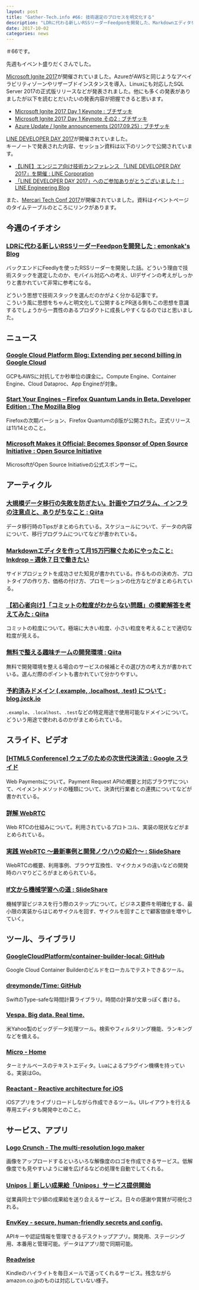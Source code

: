 ```yaml
---
layout: post
title: "Gather-Tech.info #66: 技術選定のプロセスを明文化する"
description: "LDRに代わる新しいRSSリーダーFeedponを開発した、Markdownエディタを作って月15万円稼ぐためにやったこと など"
date: 2017-10-02
categories: news
---
```


＃66です。

先週もイベント盛りだくさんでした。

[Microsoft Ignite 2017](https://www.microsoft.com/en-us/ignite/default.aspx)が開催されていました。AzureがAWSと同じようなアベイラビリティゾーンやリザーブドインスタンスを導入、Linuxにも対応したSQL Server 2017の正式版リリースなどが発表されました。他にも多くの発表がありましたが以下を読むとだいたいの発表内容が把握できると思います。

- [Microsoft Ignite 2017 Day 1 Keynote : ブチザッキ](https://buchizo.wordpress.com/2017/09/25/microsoft-ignite-2017-day-1-keynote/)
- [Microsoft Ignite 2017 Day 1 Keynote その2 : ブチザッキ](https://buchizo.wordpress.com/2017/09/25/microsoft-ignite-2017-day-1-keynote-%E3%81%9D%E3%81%AE2/)
- [Azure Update / Ignite announcements (2017.09.25) : ブチザッキ](https://buchizo.wordpress.com/2017/09/26/azure-update-ignite-announcements-2017-09-25/)

[LINE DEVELOPER DAY 2017](http://linedevday.linecorp.com/jp/2017/)が開催されていました。  
キーノートで発表された内容、セッション資料は以下のリンクで公開されています。

- [【LINE】エンジニア向け技術カンファレンス 「LINE DEVELOPER DAY 2017」を開催 : LINE Corporation](https://linecorp.com/ja/pr/news/ja/2017/1882)
- [「LINE DEVELOPER DAY 2017」へのご参加ありがとうございました！ : LINE Engineering Blog](https://engineering.linecorp.com/ja/blog/detail/196)

また、[Mercari Tech Conf 2017](https://techconf.mercari.com/2017/)が開催されていました。資料はイベントページのタイムテーブルのところにリンクがあります。

## 今週のイチオシ

### [LDRに代わる新しいRSSリーダーFeedponを開発した : emonkak's Blog](http://emonkak.hatenablog.com/entry/2017/09/29/232320)

バックエンドにFeedlyを使ったRSSリーダーを開発した話。どういう理由で技術スタックを選定したのか、モバイル対応への考え、UIデザインの考えがしっかりと書かれていて非常に参考になる。

どういう思想で技術スタックを選んだのかがよく分かる記事です。  
こういう風に思想をちゃんと明文化して公開するとPR送る側もこの思想を意識するでしょうから一貫性のあるプロダクトに成長しやすくなるのではと思いました。

## ニュース

### [Google Cloud Platform Blog: Extending per second billing in Google Cloud](https://cloudplatform.googleblog.com/2017/09/extending-per-second-billing-in-google.html)

GCPもAWSに対抗してか秒単位の課金に。Compute Engine、Container Engine、Cloud Dataproc、App Engineが対象。

### [Start Your Engines – Firefox Quantum Lands in Beta, Developer Edition : The Mozilla Blog](https://blog.mozilla.org/blog/2017/09/26/firefox-quantum-beta-developer-edition/)

Firefoxの次期バーション、Firefox Quantumのβ版が公開された。正式リリースは11/14とのこと。

### [Microsoft Makes it Official: Becomes Sponsor of Open Source Initiative : Open Source Initiative](https://opensource.org/node/901)

MicrosoftがOpen Source Initiativeの公式スポンサーに。

## アーティクル

### [大規模データ移行の失敗を防ぎたい。計画やプログラム、インフラの注意点と、ありがちなこと : Qiita](http://qiita.com/yoshi-taka/items/35d3ed126f4d45e9662d)

データ移行時のTipsがまとめられている。スケジュールについて、データの内容について、移行プログラムについてなどが書かれている。

### [Markdownエディタを作って月15万円稼ぐためにやったこと : Inkdrop – 週休７日で働きたい](https://blog.craftz.dog/how-i-built-a-markdown-editor-earning-1300-mo-profit-inkdrop-c6691eca7091)

サイドプロジェクトを成功させた知見が書かれている。作るものの決め方、プロトタイプの作り方、価格の付け方、プロモーションの仕方などがまとめられている。

### [【初心者向け】「コミットの粒度がわからない問題」の模範解答を考えてみた : Qiita](https://qiita.com/jnchito/items/40e0c7d32fde352607be)

コミットの粒度について。極端に大きい粒度、小さい粒度を考えることで適切な粒度が見える。

### [無料で整える趣味チームの開発環境 : Qiita](https://qiita.com/t_nakayama0714/items/c0eb5e298524c127bccd)

無料で開発環境を整える場合のサービスの候補とその選び方の考え方が書かれている。選んだ際のポイントも書かれていて分かりやすい。

### [予約済みドメイン (.example, .localhost, .test) について : blog.jxck.io](https://blog.jxck.io/entries/2017-09-27/example-local-test-domains.html)

`.example`、`.localhost`、`.test`などの特定用途で使用可能なドメインについて。どういう用途で使われるのかがまとめられている。

## スライド、ビデオ

### [[HTML5 Conference] ウェブのための次世代決済法 : Google スライド](https://docs.google.com/presentation/d/e/2PACX-1vS6TvUO3iMcepLt4EtvaQhwhqzWrlvghHiTpUvzbgM-T4pd4oYCJ3c1FSAe9MPN1EgmoiMpPthJqghQ/pub?start=false&amp;loop=false&amp;delayms=3000&amp;slide=id.g16c14f1065_0_0&slide=id.g16c14f1065_0_0)

Web Paymentsについて。Payment Request APIの概要と対応ブラウザについて、ペイメントメソッドの種類について、決済代行業者との連携についてなどが書かれている。

### [詳解 WebRTC](https://gist.github.com/voluntas/a9dc017ea85aea5ffb7db73af5c6b4f9)

Web RTCの仕組みについて。利用されているプロトコル、実装の現状などがまとめられている。

### [実践 WebRTC 〜最新事例と開発ノウハウの紹介〜 : SlideShare](https://www.slideshare.net/yusukenaka52/webrtc-80090858)

WebRTCの概要、利用事例、ブラウザ互換性、マイクカメラの違いなどの開発時のハマりどころがまとめられている。

### [If文から機械学習への道 : SlideShare](https://www.slideshare.net/nishio/if-80195170)

機械学習ビジネスを行う際のステップについて。ビジネス要件を明確化する、最小限の実装からはじめサイクルを回す、サイクルを回すことで顧客価値を増やしていく。

## ツール、ライブラリ

### [GoogleCloudPlatform/container-builder-local: GitHub](https://github.com/GoogleCloudPlatform/container-builder-local)

Google Cloud Container Builderのビルドをローカルでテストできるツール。

### [dreymonde/Time: GitHub](https://github.com/dreymonde/Time)

SwiftのType-safeな時間計算ライブラリ。時間の計算が文章っぽく書ける。

### [Vespa. Big data. Real time.](http://vespa.ai/)

米Yahoo製のビッグデータ処理ツール。検索やフィルタリング機能、ランキングなどを備える。

### [Micro - Home](https://micro-editor.github.io/index.html)

ターミナルベースのテキストエディタ。Luaによるプラグイン機構を持っている。実装はGo。

### [Reactant - Reactive architecture for iOS](https://www.reactant.tech/)

iOSアプリをライブリロードしながら作成できるツール。UIレイアウトを行える専用エディタも開発中とのこと。

## サービス、アプリ

### [Logo Crunch - The multi-resolution logo maker](http://brandmark.io/logo-crunch/)

画像をアップロードするといろいろな解像度のロゴを作成できるサービス。低解像度でも見やすいように線を広げるなどの処理を自動でしてくれる。

### [Unipos｜新しい成果給「Unipos」サービス提供開始](https://unipos.me/ja/)

従業員同士で少額の成果給を送り合えるサービス。日々の感謝や賞賛が可視化される。

### [EnvKey - secure, human-friendly secrets and config.](https://www.envkey.com/)

APIキーや認証情報を管理できるデスクトップアプリ。開発用、ステージング用、本番用と管理可能。データはアプリ間で同期可能。

### [Readwise](https://readwise.io/?ref=hn)

Kindleのハイライトを毎日メールで送ってくれるサービス。残念ながらamazon.co.jpのものは対応していない様子。
